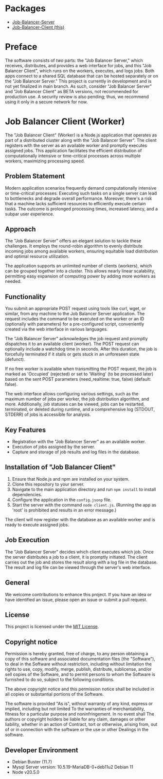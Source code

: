 # Packages

- [Job-Balancer-Server](https://github.com/ChR-iSz/Job-Balancer-Server)
- [Job-Balancer-Client (this)](https://github.com/ChR-iSz/Job-Balancer-Client)

# Preface

The software consists of *two* parts: the "Job Balancer Server," which receives, distributes, and provides a web interface for jobs, and this "Job Balancer Client", which runs on the workers, executes, and logs jobs. Both apps connect to a shared SQL database that can be hosted separately or on the "Job Balancer Server." This project is currently in development and is not yet finalized in main branch. As such, consider "Job Balancer Server" and "Job Balancer Client" as BETA versions, not recommended for production use. A security review is also pending; thus, we recommend using it only in a secure network for now.

# Job Balancer Client (Worker)

The "Job Balancer Client" (Worker) is a Node.js application that operates as part of a distributed cluster along with the "Job Balancer Server". The client registers with the server as an available worker and promptly executes assigned jobs. This application facilitates the efficient distribution of computationally intensive or time-critical processes across multiple workers, maximizing processing speed.


## Problem Statement

Modern application scenarios frequently demand computationally intensive or time-critical processes. Executing such tasks on a single server can lead to bottlenecks and degrade overall performance. Moreover, there's a risk that a machine lacks sufficient resources to efficiently execute certain tasks. The outcome is prolonged processing times, increased latency, and a subpar user experience.

## Approach

The "Job Balancer Server" offers an elegant solution to tackle these challenges. It employs the round-robin algorithm to evenly distribute incoming jobs among available workers, ensuring equitable load distribution and optimal resource utilization.

The application supports an unlimited number of clients (workers), which can be grouped together into a cluster. This allows nearly linear scalability, permitting easy expansion of computing power by adding more workers as needed.

## Functionality

You submit an appropriate POST request using tools like curl, wget, or similar, from any machine to the Job Balancer Server application. The request includes the command to be executed on the worker or an ID (optionally with parameters) for a pre-configured script, conveniently created via the web interface in various languages.

The "Job Balancer Server" acknowledges the job request and promptly dispatches it to an available client (worker). The POST request can optionally include a watchdog time in seconds. After this duration, the job is forcefully terminated if it stalls or gets stuck in an unforeseen state (defunct).

If no free worker is available when transmitting the POST request, the job is marked as 'Occupied' (rejected) or set to 'Waiting' (to be processed later) based on the sent POST parameters (need_realtime: true, false) (default: false).

The web interface allows configuring various settings, such as the maximum number of jobs per worker, the job distribution algorithm, and more. Additionally, job statuses can be viewed, jobs can be restarted, terminated, or deleted during runtime, and a comprehensive log (STDOUT, STDERR) of jobs is accessible for analysis.

## Key Features

- Registration with the "Job Balancer Server" as an available worker.
- Execution of jobs assigned by the server.
- Capture and storage of job results and log files in the database.

## Installation of "Job Balancer Client"

1. Ensure that Node.js and npm are installed on your system.
2. Clone this repository to your server.
3. Navigate to the main application directory and run `npm install` to install dependencies.
4. Configure the application in the `config.jsonp` file.
5. Start the server with the command `node client.js`. (Running the app as 'root' is prohibited and results in an error message.)

The client will now register with the database as an available worker and is ready to execute assigned jobs.

## Job Execution

The "Job Balancer Server" decides which client executes which job. Once the server distributes a job to a client, it is promptly initiated. The client carries out the job and stores the result along with a log file in the database. The result and log file can be viewed through the server's web interface.

## General

We welcome contributions to enhance this project. If you have an idea or have identified an issue, please open an issue or submit a pull request.

## License

This project is licensed under the [MIT License](LICENSE).

## Copyright notice

Permission is hereby granted, free of charge, to any person obtaining a copy of this software and associated documentation files (the "Software"), to deal in the Software without restriction, including without limitation the rights to use, copy, modify, merge, publish, distribute, sublicense, and/or sell copies of the Software, and to permit persons to whom the Software is furnished to do so, subject to the following conditions.

The above copyright notice and this permission notice shall be included in all copies or substantial portions of the Software.

The software is provided "As is", without warranty of any kind, express or implied, including but not limited To the warranties of merchantability, fitness for a particular purpose and noninfringement. In no event shall The authors or copyright holders be liable for any claim, damages or other liability, whether in an action of Contract, tort or otherwise, arising from, out of or in connection with the software or the use or other Dealings in the software.

## Developer Environment

- Debian Buster (11.7)
- Mysql Server version: 10.5.19-MariaDB-0+deb11u2 Debian 11
- Node v20.5.0